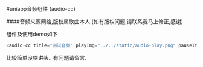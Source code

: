#uniapp音频组件 (audio-cc)

####音频来源网络,版权属歌曲本人.(如有版权问题,请联系我马上修正,感谢)

组件及使用demo如下

```js
<audio-cc title="测试音频" playImg="../../static/audio-play.png" pauseImg="../../static/audio-stop.png" src="https://raw.githubusercontent.com/huaiyohu0/audio-cc/master/static/1.mp3"></audio-cc>
```

比较简单没啥讲头.. 有问题请留言.